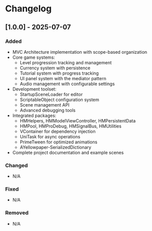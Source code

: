 ﻿# Changelog

## [1.0.0] - 2025-07-07

### Added
- MVC Architecture implementation with scope-based organization
- Core game systems:
  - Level progression tracking and management
  - Currency system with persistence
  - Tutorial system with progress tracking
  - UI panel system with the mediator pattern
  - Audio management with configurable settings
- Development toolset:
  - StartupSceneLoader for editor
  - ScriptableObject configuration system
  - Scene management API
  - Advanced debugging tools
- Integrated packages:
  - HMHelpers, HMModelViewController, HMPersistentData
  - HMPool, HMProDebug, HMSignalBus, HMUtilities
  - VContainer for dependency injection
  - UniTask for async operations
  - PrimeTween for optimized animations
  - AYellowpaper-SerializedDictionary
- Complete project documentation and example scenes

### Changed
- N/A

### Fixed
- N/A

### Removed
- N/A